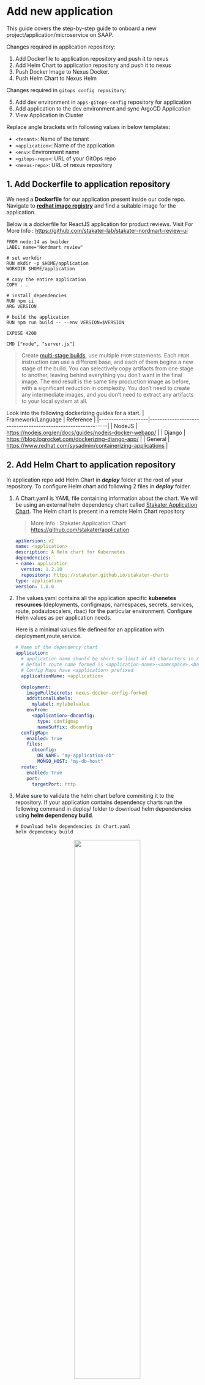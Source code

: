 # Add new application

This guide covers the step-by-step guide to onboard a new project/application/microservice on SAAP.

Changes required in application repository:

1. Add Dockerfile to application repository and push it to nexus
2. Add Helm Chart to application repository and push it to nexus
3. Push Docker Image to Nexus Docker.
4. Push Helm Chart to Nexus Helm

Changes required in `gitops config repository`:

5. Add dev environment in `apps-gitops-config` repository for application
6. Add application to the dev environment and sync ArgoCD Application
7. View Application in Cluster

Replace angle brackets with following values in below templates:

  - `<tenant>`: Name of the tenant
  - `<application>`: Name of the application
  - `<env>`:  Environment name
  - `<gitops-repo>`:  URL of your GitOps repo
  - `<nexus-repo>`: URL of nexus repository

## 1. Add **Dockerfile** to application repository

We need a **Dockerfile** for our application present inside our code repo.  Navigate to [**redhat image registry**](https://catalog.redhat.com/software/containers/search) and find a suitable image for the application.

Below is a dockerfile for ReactJS application for product reviews. Visit For More Info : https://github.com/stakater-lab/stakater-nordmart-review-ui

```
FROM node:14 as builder
LABEL name="Nordmart review"

# set workdir
RUN mkdir -p $HOME/application
WORKDIR $HOME/application

# copy the entire application
COPY . .

# install dependencies
RUN npm ci
ARG VERSION

# build the application
RUN npm run build -- --env VERSION=$VERSION

EXPOSE 4200

CMD ["node", "server.js"]
```

> Create [multi-stage builds](https://docs.docker.com/build/building/multi-stage/), use multiple `FROM` statements. Each `FROM` instruction can use a different base, and each of them begins a new stage of the build. You can selectively copy artifacts from one stage to another, leaving behind everything you don’t want in the final image. The end result is the same tiny production image as before, with a significant reduction in complexity. You don’t need to create any intermediate images, and you don’t need to extract any artifacts to your local system at all.

Look into the following dockerizing guides for a start.
| Framework/Language | Reference                                                   |
|--------------------|-------------------------------------------------------------|
| NodeJS             | https://nodejs.org/en/docs/guides/nodejs-docker-webapp/     |
| Django             | https://blog.logrocket.com/dockerizing-django-app/          |
| General            | https://www.redhat.com/sysadmin/containerizing-applications |


## 2. Add Helm Chart to application repository

In application repo add Helm Chart in ***deploy*** folder at the root of your repository. To configure Helm chart add following 2 files in ***deploy*** folder.

1. A Chart.yaml is YAML file containing information about the chart. We will be using an external helm dependency chart called [Stakater Application Chart](https://github.com/stakater/application). The Helm chart is present in a remote Helm Chart repository

    > More Info : Stakater Application Chart https://github.com/stakater/application

    ```yaml
    apiVersion: v2
    name: <application>
    description: A Helm chart for Kubernetes
    dependencies:
    - name: application
      version: 1.2.10
      repository: https://stakater.github.io/stakater-charts
    type: application
    version: 1.0.0
    ```
2. The values.yaml contains all the application specific **kubenetes resources** (deployments, configmaps, namespaces, secrets, services, route, podautoscalers, rbac) for the particular environment. Configure Helm values as per application needs.

    Here is a minimal values file defined for an application with deployment,route,service.
    ```yaml
    # Name of the dependency chart
    application:
      # application name should be short so limit of 63 characters in route can be fulfilled.
      # Default route name formed is <application-name>-<namespace>.<base-domain> .
      # Config Maps have <application> prefixed
      applicationName: <application>

      deployment:
        imagePullSecrets: nexus-docker-config-forked
        additionalLabels:
          mylabel: mylabelvalue
        envFrom:
          <application>-dbconfig:
            type: configmap
            nameSuffix: dbconfig
      configMap:
        enabled: true
        files:
          dbconfig:
            DB_NAME: "my-application-db"
            MONGO_HOST: "my-db-host"
      route:
        enabled: true
        port:
          targetPort: http
    ```

3. Make sure to validate the helm chart before commiting it to the repository.
If your application contains dependency charts run the following command in deploy/ folder to download helm dependencies using **helm dependency build**.

    ```
    # Download helm dependencies in Chart.yaml
    helm dependency build
    ```
    <p align="center">
      <img src="./images/helm-dependency-build.png" width="60%" />
    </p>

4. Run the following command to see the kubernetes manifests are being generated successfully and validate whether they match your required configuration.
    ```
    # Generates the chart against values file provided
    # and write the output to application-output.yaml
    helm template . > application-output.yaml
    ```
    Open the file to view raw kubernetes manifests seperated by '---' that ll be deployed for your application.

References to Explore:
- [stakater-nordmart-review](https://github.com/stakater-lab/stakater-nordmart-review/deploy)
- [stakater-nordmart-review-ui](https://github.com/stakater-lab/stakater-nordmart-review-ui/deploy)
- [All configurations available via Application Chart Values](https://github.com/stakater/application/blob/master/application/values.yaml)

## 3. Push Docker Image to Nexus
Navigate to the cluster forecastle and get the Nexus URL. Get and copy the nexus url.
    <p align="center">
      <img src="./images/nexus-forecastle.png" width="80%" />
    </p>

Replace the placeholders and Run the following command inside application folder.
```
# Buldah Bud Info : https://manpages.ubuntu.com/manpages/impish/man1/buildah-bud.1.html
buildah bud --format=docker --tls-verify=false --no-cache -f ./Dockerfile -t <nexus-repo-url>/<app-name>:1.0.0 .
```
Lets push the image to nexus docker repo. Make sure to get credentials from Stakater Admin.
```
# Buildah push Info https://manpages.ubuntu.com/manpages/impish/man1/buildah-push.1.html
buildah push --tls-verify=false --digestfile ./image-digest <nexus-repo-url>/stakater-nordmart-review:snapshot-pr-350-68b5d049 docker://<nexus-repo-url>/
```

## 4. Push Helm Chart to Nexus
After successfully pushing the image to Nexus. We need to package our helm chart and push to Nexus Helm Repo.
Run the following command to package the helm chart into compressed file.
```
# helm package [CHART_PATH]
helm package .
# output : successfully packaged chart and saved it to: /Desktop/Tasks/stakater/stakater-nordmart-review-ui/deploy/stakater-nordmart-review-ui-1.0.0.tgz
```
Now lets upload the chart to Nexus Helm Repo using curl.
```
# heml
curl -u "<helm_user>":"<helm_password>" <nexus-repo-url>/repository/helm-charts --upload-file "stakater-nordmart-review-ui-1.0.0.tgz"
```
## 5. Add application chart to apps-gitops-config

Navigate to apps-gitops-config repository and add a helm chart in path <tenant-name>/<app-name>/dev.
<p align="center">
  <img src="./images/app-in-dev-env.png" width="80%" />
</p>

```
# <tenant-name>/<app-name>/dev/Chart.yaml
apiVersion: v2
name: <application-name>
description: A Helm chart for Kubernetes
dependencies:
  - name: <chart-name-in-deploy-folder>
    version: "1.0.0"
    repository: <nexus-repo>/repository/helm-charts/
version: 1.0.0
-----------------------------------------
# <tenant-name>/<app-name>/dev/values.yaml
<dependency-name>:
  application:
    deployment:
      image:
        repository: <nexus-repo>/<chart-name-in-deploy-folder>
        tag: 1.0.0
```
## 6. View Application in Cluster
Login into ArgoCD UI using forecastle console. Visit the application against dev environment inside your tenant. Usual naming convention is **tenantName-envName-appName**. Make sure that there arent any error while deploying during ArgoCD.
<p align="center">
  <img src="./images/dev-argocd-app.png" width="80%" />
</p>

Visit the Openshift console to verify the application deployment. 
<p align="center">
  <img src="./images/review-web-pod.png" width="80%" />
  <img src="./images/review-web-route.png" width="80%" />
</p>
Visit the application url using routes to check if application is working as expedcted.
<p align="center">
  <img src="./images/review-web-ui.png" width="80%" />
</p>

# Tekton Pipelines for Application CI

Changes required in application repository:

1. Add webhook to application repository

Changes required in `gitops config repository`:

2. Add build environment in `apps-gitops-config` repository for application.
3. Add preview environment in `apps-gitops-config` repository for application.
4. Deploy Pipelines stakater-tekton-chart to build environment of application in `apps-gitops-config`.
5. Deploy triggerbindings for the pipelines.
6. Trigger Pipeline by sending webhooks to Eventlistener Route.
## 1. Add webhook to application repository

Add webhook to the application repository; you can find the webhook URL in the routes of the `build` namespace; for payload you need to include the `pull requests` and `pushes` with ContentType `application/json`.

### GitHub

For GitHub add following to the payload.

![GitHub](./images/github.png)

### GitLab

_TODO_

### Bitbucket

_TODO_

## 4. Add files to `gitops config repository`

You need to create application folder inside a tenant. Inside application folder you need to create each environment folder that application will be deployed to. Following folders will be created.

- `\<tenant>/<01-application>.gitkeep`
- `\<tenant>/<01-application>/<00-build>`
- `\<tenant>/<01-application>/<00-preview>`
- `\<tenant>/<01-application>/<01-env-name>`
- `\<tenant>/<01-application>/<02-env-name>`
- `\<tenant>/<01-application>/<0n-env-name>`

### 00-build environment


### 00-preview environment


### 01-dev environment


### 02-stage environment


### 03-prod environment


To deploy, you'll need to add Helm chart of your application in **each** environment folder.

Add values of Helm chart that are different from  default values at ```deploy/values.yaml```  defined in application repository

Templates for the files:

- `<tenant>/<application>/<env>\values.yaml`:

``` yaml
<application>:
  application:
    space:
      enabled: false
    deployment:
      image:
        repository: <nexus-repo>/<tenant>/<application>
        tag: v0.0.1
```

- `<tenant>/<app>/<env>\Chart.yaml`:

``` yaml
apiVersion: v2
name: <application>
description: A Helm chart for Kubernetes
dependencies:
- name: <application>
  version: 0.0.*
  repository: <nexus-url> 

type: application

version: 0.1.0

appVersion: 1.0.0

```

- `<tenant>/configs/<env>/argocd/<application>.yaml`:

``` yaml
apiVersion: argoproj.io/v1alpha1
kind: Application
metadata:
  name: <tenant>-<env>-<application>
  namespace: openshift-stakater-argocd
spec:
  destination:
    namespace: <tenant>-<env>
    server: 'https://kubernetes.default.svc'
  source:
    path: <tenant>/<application>/<env>
    repoURL: '<gitops-config>'
    targetRevision: HEAD
  project: <tenant>-<env>
  syncPolicy:
    automated:
      prune: true
      selfHeal: true
```

## 4. Deploy Pipelines 
Deploy Pipelines stakater-tekton-chart to build environment of application in `apps-gitops-config`
## 5. Deploy TriggerBindings for the pipelines.
## 6. Trigger Pipeline by sending webhooks to Eventlistener Route.


## Junkyard

SAAP ships with few generic Tekton pipelines for quick jump start; all those pipelines expect to have Dockerfile in the root of the repository. Dockerfile should handle both build and package part; we typically use multi-stage Dockerfiles with 2 steps; one for build and another for run e.g.

The idea is to avoid having different pipelines for different applications and if possible do stuff in dockerfiles, but there can be use cases where users might need language specific pipelines.

Customers can do the way they like; as we ship few generic Tekton pipelines just for the sake of jump start.

We do have a separate offering `Pipeline as a Service`; in which we completely manage all sorts (generic and specific) of Tekton pipelines; reach out to [`sales@stakater.com`](mailto:sales@stakater.com) for more information.
